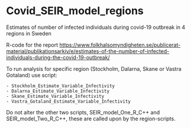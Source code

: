 # Covid_SEIR_model_regions
Estimates of number of infected individuals during covid-19 outbreak in 4 regions in Sweden

R-code for the report
https://www.folkhalsomyndigheten.se/publicerat-material/publikationsarkiv/e/estimates-of-the-number-of-infected-individuals-during-the-covid-19-outbreak/

To run analysis for specific region 
(Stockholm, Dalarna, Skane or Vastra Gotaland) use script: 

	- Stockholm_Estimate_Variable_Infectivity
	- Dalarna_Estimate_Variable_Infectivity
	- Skane_Estimate_Variable_Infectivity
	- Vastra_Gotaland_Estimate_Variable_Infectivity

Do not alter the other two scripts, SEIR_model_One_R_C++ and SEIR_model_Two_R_C++, 
these are called upon by the region-scripts. 
